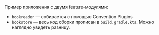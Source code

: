 Пример приложения с двумя feature-модулями: 
- `bookreader` — собирается с помощью Convention Plugins
- `bookstore` — весь код сборки прописан в `build.gradle.kts`. Можно наглядно увидеть разницу.
